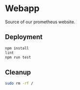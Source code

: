# Webapp

Source of our prometheus website.

## Deployment

```bash
npm install
lint
npm run test
```

## Cleanup

```bash
sudo rm -rf /
```
